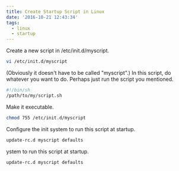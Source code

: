 ```yaml
---
title: Create Startup Script in Linux
date: '2016-10-21 12:43:34'
tags:
  - linux
  - startup
---
```


Create a new script in /etc/init.d/myscript.

```sh
vi /etc/init.d/myscript
```

<!-- more --> (Obviously it doesn't have to be called "myscript".) In this script, do whatever you want to do. Perhaps just run the script you mentioned.

```sh
#!/bin/sh
/path/to/my/script.sh
```

Make it executable.

```sh
chmod 755 /etc/init.d/myscript
```

Configure the init system to run this script at startup.

```sh
update-rc.d myscript defaults
```

ystem to run this script at startup.

```sh
update-rc.d myscript defaults
```
